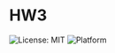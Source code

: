 # HW3
![License: MIT](https://img.shields.io/badge/License-MIT-yellow.svg)
![Platform](https://img.shields.io/badge/platform-linux-orange)
